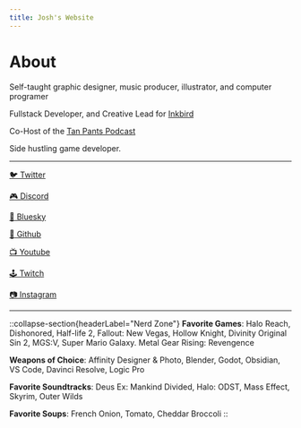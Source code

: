 ```yaml
---
title: Josh's Website
---
```


# About

Self-taught graphic designer, music producer, illustrator, and computer programer

Fullstack Developer, and Creative Lead for [Inkbird](https://inkbird.io)

Co-Host of the [Tan Pants Podcast](https://linktr.ee/tanpants)

Side hustling game developer.

---

[🐦 Twitter](https://x.com/joshandersn)

[🎮 Discord](https://discord.gg/ugMbGGEx5n) 

[🦋 Bluesky](https://joshandersn.bsky.social)

[🐙 Github](https://github.com/joshandersn)

[📺 Youtube](https://youtube.com/@joshandersn)

[🕹️ Twitch](https://www.twitch.tv/joshandersn)

[📷 Instagram](https://www.instagram.com/josh.andrson/)

---
::collapse-section{headerLabel="Nerd Zone"}
__Favorite Games__: Halo Reach, Dishonored, Half-life 2, Fallout: New Vegas, Hollow Knight, Divinity Original Sin 2, MGS:V, Super Mario Galaxy. Metal Gear Rising: Revengence

__Weapons of Choice__: Affinity Designer & Photo, Blender, Godot, Obsidian, VS Code, Davinci Resolve, Logic Pro

__Favorite Soundtracks__: Deus Ex: Mankind Divided, Halo: ODST, Mass Effect, Skyrim, Outer Wilds

__Favorite Soups__: French Onion, Tomato, Cheddar Broccoli
::

